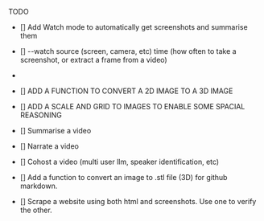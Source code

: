 TODO

- [] Add Watch mode to automatically get screenshots and summarise them
- [] --watch source (screen, camera, etc) time (how often to take a screenshot, or extract a frame from a video)
- 
- [] ADD A FUNCTION TO CONVERT A 2D IMAGE TO A 3D IMAGE
- [] ADD A SCALE AND GRID TO IMAGES TO ENABLE SOME SPACIAL REASONING
- [] Summarise a video
- [] Narrate a video
- [] Cohost a video (multi user llm, speaker identification, etc)
  


- [] Add a function to convert an image to .stl file (3D) for github markdown. 
- [] Scrape a website using both html and screenshots. Use one to verify the other.
  
